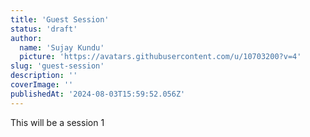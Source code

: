 ```yaml
---
title: 'Guest Session'
status: 'draft'
author:
  name: 'Sujay Kundu'
  picture: 'https://avatars.githubusercontent.com/u/10703200?v=4'
slug: 'guest-session'
description: ''
coverImage: ''
publishedAt: '2024-08-03T15:59:52.056Z'
---
```


This will be a session 1